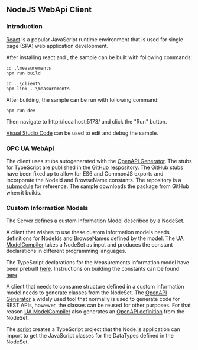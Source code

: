 ## NodeJS WebApi Client

### Introduction

[React](https://react.dev/) is a popular JavaScript runtime environment that is used for single page (SPA) web application development. 

After installing react and , the sample can be built with following commands:

```
cd .\measurements
npm run build

cd ..\client\
npm link ..\measurements
```

After building, the sample can be run with following command:

```
npm run dev
```

Then navigate to  http://localhost:5173/ and click the "Run" button.

[Visual Studio Code](https://code.visualstudio.com/) can be used to edit and debug the sample.

### OPC UA WebApi

The client uses stubs autogenerated with the [OpenAPI Generator](https://openapi-generator.tech/). The stubs for TypeScript are published in the [GitHub respository](https://github.com/OPCFoundation/opcua-webapi-typescript). The GitHub stubs have been fixed up to allow for ES6 and CommonJS exports and incorporate the NodeId and BrowseName constants. The repository is a [submodule](../opcua-webapi/typescript) for reference. The sample downloads the package from GitHub when it builds.

### Custom Information Models

The Server defines a custom Information Model described by a [NodeSet](../NodeSets/Measurements.NodeSet2.xml). 

A client that wishes to use these custom information models needs definitions for NodeIds and BrowseNames defined by the model. The [UA ModelCompiler](https://github.com/OPCFoundation/UA-ModelCompiler) takes a NodeSet as input and produces the constant declarations in different programming languages. 

The TypeScript declarations for the Measurements information model have been prebuilt [here](../Model/Constanst/TypeScript/). Instructions on building the constants can be found [here](../NodeSets). 

A client that needs to consume structure defined in a custom information model needs to generate classes from the NodeSet. The [OpenAPI Generator](https://openapi-generator.tech/) a widely used tool that normally is used to generate code for REST APIs, however, the classes can be reused for other purposes. For that reason [UA ModelCompiler](https://github.com/OPCFoundation/UA-ModelCompiler) also generates an [OpenAPI definition](../Model/Measurements/measurements.openapi.json) from the NodeSet. 

The [script](./generate_model_classes.ps1) creates a TypeScript project that the Node.js application can import to get the JavaScript classes for the DataTypes defined in the NodeSet. 

